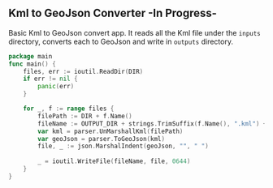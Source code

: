 ## Kml to GeoJson Converter -In Progress- ##

Basic Kml to GeoJson convert app. It reads all the Kml file 
under the `inputs` directory, converts each to GeoJson and write in `outputs` directory.



```go
package main
func main() {
	files, err := ioutil.ReadDir(DIR)
	if err != nil {
		panic(err)
	}

	for _, f := range files {
		filePath := DIR + f.Name()
		fileName := OUTPUT_DIR + strings.TrimSuffix(f.Name(), ".kml") + ".geojson"
		var kml = parser.UnMarshallKml(filePath)
		var geoJson = parser.ToGeoJson(kml)
		file, _ := json.MarshalIndent(geoJson, "", " ")
		
		_ = ioutil.WriteFile(fileName, file, 0644)
	}
}
```


